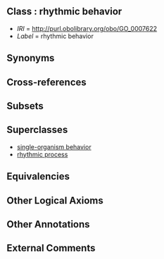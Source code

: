 
## Class : rhythmic behavior

 * *IRI* = http://purl.obolibrary.org/obo/GO_0007622
 * *Label* = rhythmic behavior

## Synonyms


## Cross-references


## Subsets


## Superclasses

 * [single-organism behavior](../../GO/08/GO_0044708.md)
 * [rhythmic process](../../GO/11/GO_0048511.md)

## Equivalencies


## Other Logical Axioms


## Other Annotations


## External Comments

